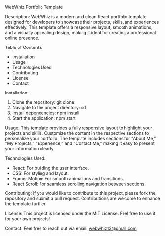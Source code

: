 WebWhiz Portfolio Template

Description:
WebWhiz is a modern and clean React portfolio template designed for developers to showcase their projects, skills, and experiences effectively. This template offers a responsive layout, smooth animations, and a visually appealing design, making it ideal for creating a professional online presence.

Table of Contents:
- Installation
- Usage
- Technologies Used
- Contributing
- License
- Contact

Installation:
1. Clone the repository:
   git clone <repository-url>
2. Navigate to the project directory:
   cd <project-directory>
3. Install dependencies:
   npm install
4. Start the application:
   npm start

Usage:
This template provides a fully responsive layout to highlight your projects and skills. Customize the content in the respective sections to personalize your portfolio. The template includes sections for "About Me," "My Projects," "Experience," and "Contact Me," making it easy to present your information clearly.

Technologies Used:
- React: For building the user interface.
- CSS: For styling and layout.
- Framer Motion: For smooth animations and transitions.
- React Scroll: For seamless scrolling navigation between sections.

Contributing:
If you would like to contribute to this project, please fork the repository and submit a pull request. Contributions are welcome to enhance the template further.

License:
This project is licensed under the MIT License. Feel free to use it for your own projects!

Contact:
Feel free to reach out via email: webwhiz13@gmail.com

